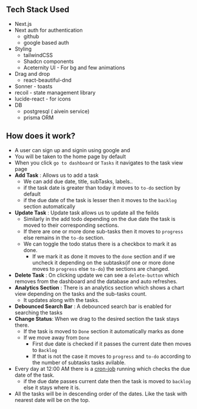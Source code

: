 ## Tech Stack Used
- Next.js
- Next auth for authentication
    - github
    - google based auth
- Styling
    - tailwindCSS
    - Shadcn components
    - Aceternity UI - For bg and few animations
- Drag and drop
    - react-beautiful-dnd
- Sonner - toasts
- recoil - state management library
- lucide-react - for icons
- DB
    - postgresql ( aivein service)
    - prisma ORM


## How does it work?
- A user can sign up and signin using google and 
- You will be taken to the home page by default
- When you click `go to dashboard` or `Tasks` it navigates to the task view page
-  **Add Task** : Allows us to add a task 
   -  We can add due date, title, subTasks, labels..
   -  if the task date is greater than today it moves to `to-do` section by default
   -  if the due date of the task is lesser then it moves to the `backlog` section automatically
-  **Update Task** : Update task allows us to update all the feilds 
   -  Similarly in the add todo depending on the due date the task is moved to their corresponding sections.
   -  If there are one or more done sub-tasks then it moves to `progress` else remains in the `to-do` section.
   -  We can toggle the todo status there is a checkbox to mark it as done.
      -  If we mark it as done it moves to the `done` section and if we uncheck it depending on the subtasks(if one or more done moves to `progress` else `to-do`) the sections are changed.
-  **Delete Task** : On clicking update we can see a `delete-button` which removes from the dashboard and the database and auto refreshes.
-  **Analytics Section** : There is an analytics section which shows a chart view depending on the tasks and the sub-tasks count.
   -  It updates along with the tasks.
-  **Debounced Search Bar** : A debounced search bar is enabled for searching the tasks  
-  **Change Status**: When we drag to the desired section the task stays there.
   - If the task is moved to `Done` section it automatically marks as done
   - If we move away from `Done` 
     -  First due date is checked if it passes the current date then moves to `Backlog`
     -  If that is not the case it moves to `progress` and `to-do` according to the number of subtasks tasks avilable.
- Every day at 12:00 AM there is a [cron-job](cron-job.org) running which checks the due date of the task.
  - if the due date passes current date then the task is moved to `backlog` else it stays where it is.
- All the tasks will be in descending order of the dates. Like the task with nearest date will be on the top.